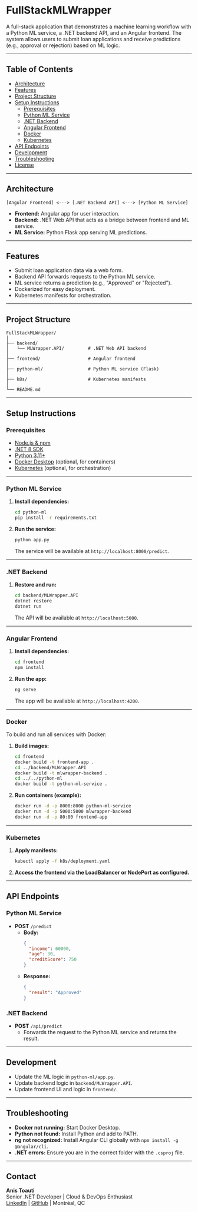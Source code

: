 # FullStackMLWrapper

A full-stack application that demonstrates a machine learning workflow with a Python ML service, a .NET backend API, and an Angular frontend. The system allows users to submit loan applications and receive predictions (e.g., approval or rejection) based on ML logic.

---

## Table of Contents

- [Architecture](#architecture)
- [Features](#features)
- [Project Structure](#project-structure)
- [Setup Instructions](#setup-instructions)
  - [Prerequisites](#prerequisites)
  - [Python ML Service](#python-ml-service)
  - [.NET Backend](#net-backend)
  - [Angular Frontend](#angular-frontend)
  - [Docker](#docker)
  - [Kubernetes](#kubernetes)
- [API Endpoints](#api-endpoints)
- [Development](#development)
- [Troubleshooting](#troubleshooting)
- [License](#license)

---

## Architecture

```
[Angular Frontend] <---> [.NET Backend API] <---> [Python ML Service]
```

- **Frontend:** Angular app for user interaction.
- **Backend:** .NET Web API that acts as a bridge between frontend and ML service.
- **ML Service:** Python Flask app serving ML predictions.

---

## Features

- Submit loan application data via a web form.
- Backend API forwards requests to the Python ML service.
- ML service returns a prediction (e.g., "Approved" or "Rejected").
- Dockerized for easy deployment.
- Kubernetes manifests for orchestration.

---

## Project Structure

```
FullStackMLWrapper/
│
├── backend/
│   └── MLWrapper.API/         # .NET Web API backend
│
├── frontend/                  # Angular frontend
│
├── python-ml/                 # Python ML service (Flask)
│
├── k8s/                       # Kubernetes manifests
│
└── README.md
```

---

## Setup Instructions

### Prerequisites

- [Node.js & npm](https://nodejs.org/)
- [.NET 8 SDK](https://dotnet.microsoft.com/download)
- [Python 3.11+](https://www.python.org/downloads/)
- [Docker Desktop](https://www.docker.com/products/docker-desktop) (optional, for containers)
- [Kubernetes](https://kubernetes.io/) (optional, for orchestration)

---

### Python ML Service

1. **Install dependencies:**
   ```sh
   cd python-ml
   pip install -r requirements.txt
   ```
2. **Run the service:**
   ```sh
   python app.py
   ```
   The service will be available at `http://localhost:8000/predict`.

---

### .NET Backend

1. **Restore and run:**
   ```sh
   cd backend/MLWrapper.API
   dotnet restore
   dotnet run
   ```
   The API will be available at `http://localhost:5000`.

---

### Angular Frontend

1. **Install dependencies:**
   ```sh
   cd frontend
   npm install
   ```
2. **Run the app:**
   ```sh
   ng serve
   ```
   The app will be available at `http://localhost:4200`.

---

### Docker

To build and run all services with Docker:

1. **Build images:**
   ```sh
   cd frontend
   docker build -t frontend-app .
   cd ../backend/MLWrapper.API
   docker build -t mlwrapper-backend .
   cd ../../python-ml
   docker build -t python-ml-service .
   ```

2. **Run containers (example):**
   ```sh
   docker run -d -p 8000:8000 python-ml-service
   docker run -d -p 5000:5000 mlwrapper-backend
   docker run -d -p 80:80 frontend-app
   ```

---

### Kubernetes

1. **Apply manifests:**
   ```sh
   kubectl apply -f k8s/deployment.yaml
   ```
2. **Access the frontend via the LoadBalancer or NodePort as configured.**

---

## API Endpoints

### Python ML Service

- **POST** `/predict`
  - **Body:**  
    ```json
    {
      "income": 60000,
      "age": 30,
      "creditScore": 750
    }
    ```
  - **Response:**  
    ```json
    {
      "result": "Approved"
    }
    ```

### .NET Backend

- **POST** `/api/predict`
  - Forwards the request to the Python ML service and returns the result.

---

## Development

- Update the ML logic in `python-ml/app.py`.
- Update backend logic in `backend/MLWrapper.API`.
- Update frontend UI and logic in `frontend/`.

---

## Troubleshooting

- **Docker not running:** Start Docker Desktop.
- **Python not found:** Install Python and add to PATH.
- **ng not recognized:** Install Angular CLI globally with `npm install -g @angular/cli`.
- **.NET errors:** Ensure you are in the correct folder with the `.csproj` file.

---

## Contact

**Anis Toauti**  
Senior .NET Developer | Cloud & DevOps Enthusiast  
[LinkedIn](https://www.linkedin.com/in/anis-toauti) | [GitHub](https://github.com/kiranis) | Montréal, QC

